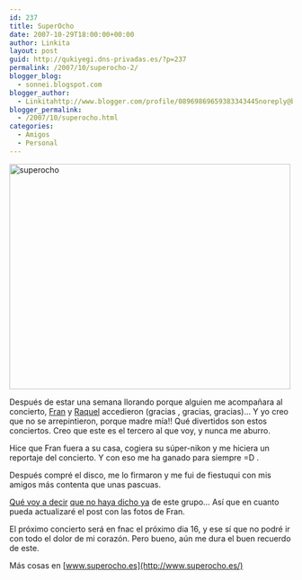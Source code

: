 ```yaml
---
id: 237
title: SuperOcho
date: 2007-10-29T18:00:00+00:00
author: Linkita
layout: post
guid: http://qukiyegi.dns-privadas.es/?p=237
permalink: /2007/10/superocho-2/
blogger_blog:
  - sonnei.blogspot.com
blogger_author:
  - Linkitahttp://www.blogger.com/profile/08969869659383343445noreply@blogger.com
blogger_permalink:
  - /2007/10/superocho.html
categories:
  - Amigos
  - Personal
---
```

<img src="http://farm3.static.flickr.com/2295/1799345641_a7666d97fe_o.jpg" width="500" height="401" alt="superocho" />

Después de estar una semana llorando porque alguien me acompañara al concierto, [Fran](http://www.giingo.org/) y [Raquel](http://www.absolutct.com/) accedieron (gracias , gracias, gracias)&#8230; Y yo creo que no se arrepintieron, porque madre mía!! Qué divertidos son estos conciertos. Creo que este es el tercero al que voy, y nunca me aburro.

Hice que Fran fuera a su casa, cogiera su súper-nikon y me hiciera un reportaje del concierto. Y con eso me ha ganado para siempre =D .

Después compré el disco, me lo firmaron y me fui de fiestuqui con mis amigos más contenta que unas pascuas.

[Qué voy a decir](http://sonnei.blogspot.com/2006/11/superocho.html) [que no haya dicho ya](http://sonnei.blogspot.com/2005/10/super8.html) de este grupo&#8230; Así que en cuanto pueda actualizaré el post con las fotos de Fran.

El próximo concierto será en fnac el próximo dia 16, y ese sí que no podré ir con todo el dolor de mi corazón. Pero bueno, aún me dura el buen recuerdo de este.

Más cosas en [www.superocho.es](http://www.superocho.es/)